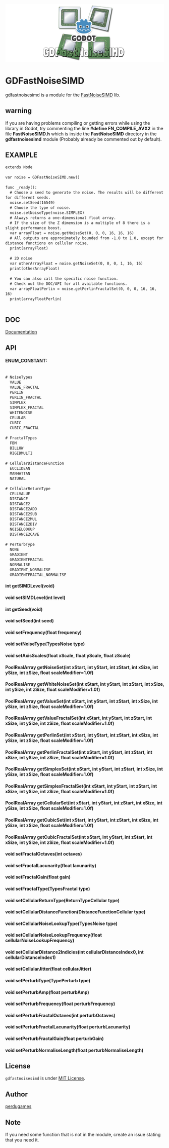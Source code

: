 <p align="center">
   <img src="https://raw.githubusercontent.com/PerduGames/gdfastnoisesimd/master/gdfastnoisesimd-logo.png"/>
</p>

# GDFastNoiseSIMD
gdfastnoisesimd is a module for the [FastNoiseSIMD](https://github.com/Auburns/FastNoiseSIMD/) lib.

## warning
If you are having problems compiling or getting errors while using the library in Godot, try commenting the line **#define FN_COMPILE_AVX2** in the file **FastNoiseSIMD.h** which is inside the **FastNoiseSIMD** directory in the **gdfastnoisesimd** module (Probably already be commented out by default).


## EXAMPLE
```gdscript
extends Node

var noise = GDFastNoiseSIMD.new()

func _ready():
  # Choose a seed to generate the noise. The results will be different for different seeds.
  noise.setSeed(16549)
  # Choose the type of noise.
  noise.setNoiseType(noise.SIMPLEX)
  # Always returns a one-dimensional float array.
  # If the size of the Z dimension is a multiple of 8 there is a slight performance boost.
  var arrayFloat = noise.getNoiseSet(0, 0, 0, 16, 16, 16)
  # All outputs are approximately bounded from -1.0 to 1.0, except for distance functions on cellular noise.
  print(arrayFloat)
  
  # 2D noise
  var otherArrayFloat = noise.getNoiseSet(0, 0, 0, 1, 16, 16)
  print(otherArrayFloat)
  
  # You can also call the specific noise function. 
  # Check out the DOC/API for all available functions.
  var arrayFloatPerlin = noise.getPerlinFractalSet(0, 0, 0, 16, 16, 16)
  print(arrayFloatPerlin)
  
```

## DOC

[Documentation](https://github.com/PerduGames/gdfastnoisesimd/wiki/DOC)

## API

#### ENUM_CONSTANT:
```gdscript

# NoiseTypes
  VALUE
  VALUE_FRACTAL
  PERLIN
  PERLIN_FRACTAL
  SIMPLEX
  SIMPLEX_FRACTAL
  WHITENOISE
  CELULAR
  CUBIC
  CUBIC_FRACTAL

# FractalTypes
  FBM
  BILLOW
  RIGIDMULTI

# CellularDistanceFunction
  EUCLIDEAN
  MANHATTAN
  NATURAL

# CellularReturnType
  CELLVALUE
  DISTANCE
  DISTANCE2
  DISTANCE2ADD
  DISTANCE2SUB
  DISTANCE2MUL
  DISTANCE2DIV
  NOISELOOKUP
  DISTANCE2CAVE

# PerturbType
  NONE
  GRADIENT
  GRADIENTFRACTAL
  NORMALISE
  GRADIENT_NORMALISE
  GRADIENTFRACTAL_NORMALISE

```
#### int getSIMDLevel(void)
#### void setSIMDLevel(int level)
#### int getSeed(void)
#### void setSeed(int seed)
#### void setFrequency(float frequency)
#### void setNoiseType(TypesNoise type)
#### void setAxisScales(float xScale, float yScale, float zScale)
#### PoolRealArray getNoiseSet(int xStart, int yStart, int zStart, int xSize, int ySize, int zSize, float scaleModifier=1.0f)
#### PoolRealArray getWhiteNoiseSet(int xStart, int yStart, int zStart, int xSize, int ySize, int zSize, float scaleModifier=1.0f)
#### PoolRealArray getValueSet(int xStart, int yStart, int zStart, int xSize, int ySize, int zSize, float scaleModifier=1.0f)
#### PoolRealArray getValueFractalSet(int xStart, int yStart, int zStart, int xSize, int ySize, int zSize, float scaleModifier=1.0f)
#### PoolRealArray getPerlinSet(int xStart, int yStart, int zStart, int xSize, int ySize, int zSize, float scaleModifier=1.0f)
#### PoolRealArray getPerlinFractalSet(int xStart, int yStart, int zStart, int xSize, int ySize, int zSize, float scaleModifier=1.0f)
#### PoolRealArray getSimplexSet(int xStart, int yStart, int zStart, int xSize, int ySize, int zSize, float scaleModifier=1.0f)
#### PoolRealArray getSimplexFractalSet(int xStart, int yStart, int zStart, int xSize, int ySize, int zSize, float scaleModifier=1.0f)
#### PoolRealArray getCellularSet(int xStart, int yStart, int zStart, int xSize, int ySize, int zSize, float scaleModifier=1.0f)
#### PoolRealArray getCubicSet(int xStart, int yStart, int zStart, int xSize, int ySize, int zSize, float scaleModifier=1.0f)
#### PoolRealArray getCubicFractalSet(int xStart, int yStart, int zStart, int xSize, int ySize, int zSize, float scaleModifier=1.0f)
#### void setFractalOctaves(int octaves)
#### void setFractalLacunarity(float lacunarity)
#### void setFractalGain(float gain)
#### void setFractalType(TypesFractal type)
#### void setCellularReturnType(ReturnTypeCellular type)
#### void setCellularDistanceFunction(DistanceFunctionCellular type)
#### void setCellularNoiseLookupType(TypesNoise type)
#### void setCellularNoiseLookupFrequency(float cellularNoiseLookupFrequency)
#### void setCellularDistance2Indicies(int cellularDistanceIndex0, int cellularDistanceIndex1)
#### void setCellularJitter(float cellularJitter)
#### void setPerturbType(TypePerturb type)
#### void setPerturbAmp(float perturbAmp)
#### void setPerturbFrequency(float perturbFrequency)
#### void setPerturbFractalOctaves(int perturbOctaves)
#### void setPerturbFractalLacunarity(float perturbLacunarity)
#### void setPerturbFractalGain(float perturbGain)
#### void setPerturbNormaliseLength(float perturbNormaliseLength)

## License
`gdfastnoisesimd` is under [MIT License](LICENSE).

## Author
[perdugames](https://github.com/PerduGames/)

## Note
If you need some function that is not in the module, create an issue stating that you need it.

